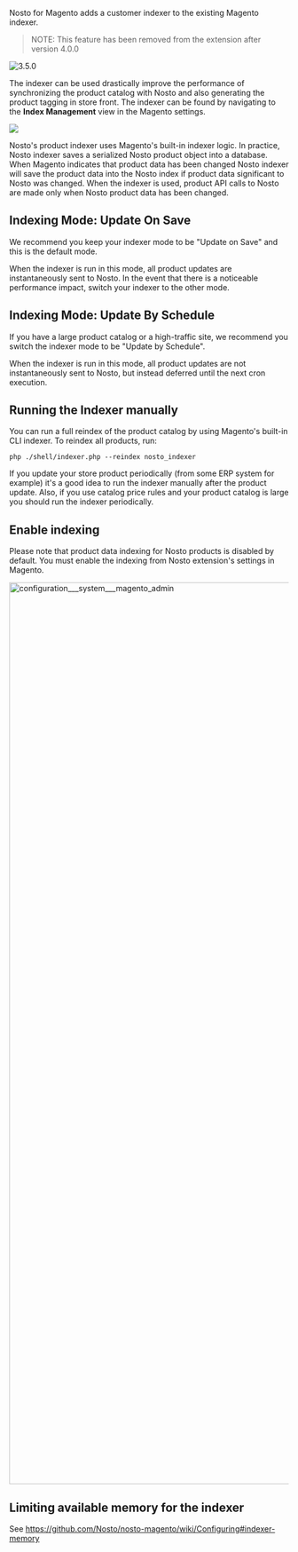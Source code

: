 Nosto for Magento adds a customer indexer to the existing Magento indexer.

> NOTE: This feature has been removed from the extension after version 4.0.0

![3.5.0](https://img.shields.io/badge/nosto-3.5.0-green.svg)

The indexer can be used drastically improve the performance of synchronizing the product catalog with Nosto and also generating the product tagging in store front. The indexer can be found by navigating to the **Index Management** view in the Magento settings.

![](https://user-images.githubusercontent.com/327432/35354334-613df920-0152-11e8-9348-6d8703d2ad4d.png)

Nosto's product indexer uses Magento's built-in indexer logic. In practice, Nosto indexer saves a serialized Nosto product object into a database. When Magento indicates that product data has been changed Nosto indexer will save the product data into the Nosto index if product data significant to Nosto was changed. When the indexer is used, product API calls to Nosto are made only when Nosto product data has been changed.  

## Indexing Mode: Update On Save

We recommend you keep your indexer mode to be "Update on Save" and this is the default mode.

When the indexer is run in this mode, all product updates are instantaneously sent to Nosto. In the event that there is a noticeable performance impact, switch your indexer to the other mode.

## Indexing Mode: Update By Schedule

If you have a large product catalog or a high-traffic site, we recommend you switch the indexer mode to be "Update by Schedule".

When the indexer is run in this mode, all product updates are not instantaneously sent to Nosto, but instead deferred until the next cron execution.

## Running the Indexer manually

You can run a full reindex of the product catalog by using Magento's built-in CLI indexer. To reindex all products, run:

```shell
php ./shell/indexer.php --reindex nosto_indexer
```

If you update your store product periodically (from some ERP system for example) it's a good idea to run the indexer manually after the product update. Also, if you use catalog price rules and your product catalog is large you should run the indexer periodically.

## Enable indexing

Please note that product data indexing for Nosto products is disabled by default. You must enable the indexing from Nosto extension's settings in Magento.

<img width="1625" alt="configuration___system___magento_admin" src="https://user-images.githubusercontent.com/15191701/44197257-d64db680-a146-11e8-8de7-4a429a1a07b1.png">

## Limiting available memory for the indexer
See https://github.com/Nosto/nosto-magento/wiki/Configuring#indexer-memory